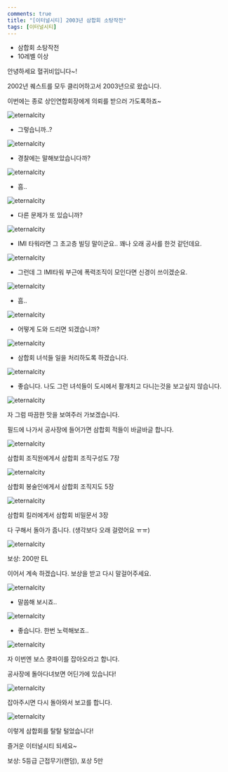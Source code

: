 ```yaml
---
comments: true
title: "[이터널시티] 2003년 삼합회 소탕작전"
tags: [이터널시티]
---
```


- 삼합회 소탕작전
 - 10레벨 이상

안녕하세요 혈귀비입니다~!

2002년 퀘스트를 모두 클리어하고서 2003년으로 왔습니다.

이번에는 종로 상인연합회장에게 의뢰를 받으러 가도록하죠~

![eternalcity](/assets/image/eternalcity/2003/001.PNG)

- 그렇습니까..?

![eternalcity](/assets/image/eternalcity/2003/002.PNG)

- 경찰에는 말해보았습니다까?

![eternalcity](/assets/image/eternalcity/2003/003.PNG)

- 흠..

![eternalcity](/assets/image/eternalcity/2003/004.PNG)

- 다른 문제가 또 있습니까?

![eternalcity](/assets/image/eternalcity/2003/005.PNG)

- IMI 타워라면 그 초고층 빌딩 말이군요.. 꽤나 오래 공사를 한것 같던데요.

![eternalcity](/assets/image/eternalcity/2003/006.PNG)

- 그런데 그 IMI타워 부근에 폭력조직이 모인다면 신경이 쓰이겠순요.

![eternalcity](/assets/image/eternalcity/2003/007.PNG)

- 흠..

![eternalcity](/assets/image/eternalcity/2003/008.PNG)

- 어떻게 도와 드리면 되겠습니까?

![eternalcity](/assets/image/eternalcity/2003/009.PNG)

- 삼합회 녀석들 일을 처리하도록 하겠습니다.

![eternalcity](/assets/image/eternalcity/2003/010.PNG)

- 좋습니다. 나도 그런 녀석들이 도시에서 활개치고 다니는것을 보고싶지 않습니다.

![eternalcity](/assets/image/eternalcity/2003/011.PNG)

자 그럼 따끔한 맛을 보여주러 가보겠습니다.

필드에 나가서 공사장에 들어가면 삼합회 적들이 바글바글 합니다.

![eternalcity](/assets/image/eternalcity/2003/012.PNG)

삼합회 조직원에게서 삼합회 조직구성도 7장

![eternalcity](/assets/image/eternalcity/2003/013.PNG)

삼합회 봉술인에게서 삼합회 조직지도 5장

![eternalcity](/assets/image/eternalcity/2003/014.PNG)

삼합회 킬러에게서 삼합회 비밀문서 3장

다 구해서 돌아가 줍니다. (생각보다 오래 걸렸어요 ㅠㅠ)

![eternalcity](/assets/image/eternalcity/2003/016.PNG)

보상: 200만 EL

이어서 계속 하겠습니다. 보상을 받고 다시 말걸어주세요.

![eternalcity](/assets/image/eternalcity/2003/017.PNG)

- 말씀해 보시죠..

![eternalcity](/assets/image/eternalcity/2003/018.PNG)

- 좋습니다. 한번 노력해보죠..

![eternalcity](/assets/image/eternalcity/2003/019.PNG)

자 이번엔 보스 쿵파이를 잡아오라고 합니다.

공사장에 돌아다녀보면 어딘가에 있습니다!

![eternalcity](/assets/image/eternalcity/2003/015.PNG)

잡아주시면 다시 돌아와서 보고를 합니다.

![eternalcity](/assets/image/eternalcity/2003/020.PNG)

이렇게 삼합회를 탈탈 털었습니다!

즐거운 이터널시티 되세요~

보상: 5등급 근접무기(랜덤), 포상 5만